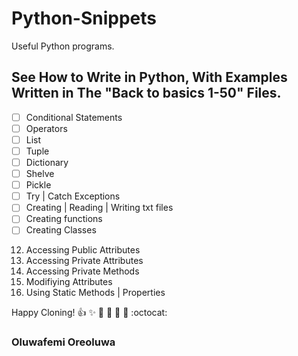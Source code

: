 # Python-Snippets
Useful Python programs. 

## See How to Write in Python, With Examples Written in The "Back to basics 1-50" Files.
- [ ] Conditional Statements
- [ ] Operators
- [ ] List
- [ ] Tuple
- [ ] Dictionary
- [ ] Shelve
- [ ] Pickle
- [ ] Try | Catch Exceptions
- [ ] Creating | Reading | Writing txt files
- [ ] Creating functions
- [ ] Creating Classes
12. Accessing Public Attributes
13. Accessing Private Attributes
14. Accessing Private Methods
15. Modifiying Attributes
16. Using Static Methods | Properties






Happy Cloning!
:+1: :sparkles: :camel: :tada: 
:rocket: :metal: :octocat: 
### Oluwafemi Oreoluwa
